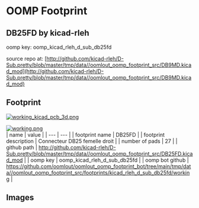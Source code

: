# OOMP Footprint  
## DB25FD  by kicad-rleh  
  
oomp key: oomp_kicad_rleh_d_sub_db25fd  
  
source repo at: [http://github.com/kicad-rleh/D-Sub.pretty/blob/master/tmp/data//oomlout_oomp_footprint_src/DB9MD.kicad_mod](http://github.com/kicad-rleh/D-Sub.pretty/blob/master/tmp/data//oomlout_oomp_footprint_src/DB9MD.kicad_mod)  
## Footprint  
  
[![working_kicad_pcb_3d.png](working_kicad_pcb_3d_600.png)](working_kicad_pcb_3d.png)  
  
[![working.png](working_600.png)](working.png)  
| name | value | 
| --- | --- | 
| footprint name | DB25FD | 
| footprint description | Connecteur DB25 femelle droit | 
| number of pads | 27 | 
| github path | http://github.com/kicad-rleh/D-Sub.pretty/blob/master/tmp/data//oomlout_oomp_footprint_src/DB25FD.kicad_mod | 
| oomp key | oomp_kicad_rleh_d_sub_db25fd | 
| oomp bot github | https://github.com/oomlout/oomlout_oomp_footprint_bot/tree/main/tmp/data//oomlout_oomp_footprint_src/footprints/kicad_rleh_d_sub_db25fd/working | 
## Images  
